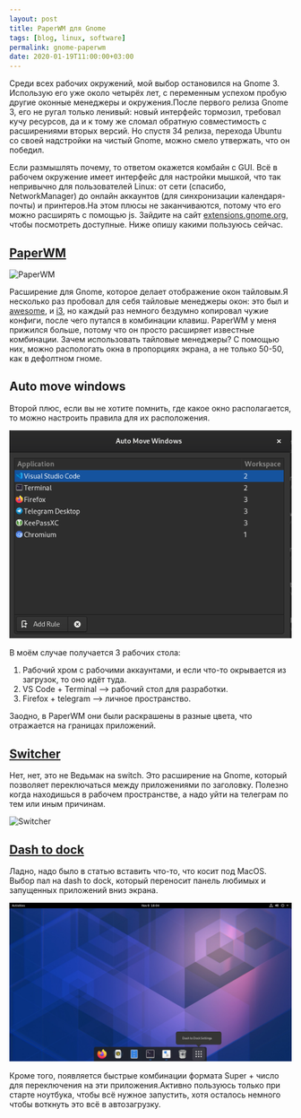 ```yaml
---
layout: post
title: PaperWM для Gnome
tags: [blog, linux, software]
permalink: gnome-paperwm
date: 2020-01-19T11:00:00+03:00
---
```


Среди всех рабочих окружений, мой выбор остановился на Gnome 3. Использую его уже около четырёх лет, с переменным успехом пробую другие оконные менеджеры и окружения.После первого релиза Gnome 3, его не ругал только ленивый: новый интерфейс тормозил, требовал кучу ресурсов, да и к тому же сломал обратную совместимость с расширениями вторых версий. Но спустя 34 релиза, перехода Ubuntu со своей надстройки на чистый Gnome, можно смело утвержать, что он победил.

Если размышлять почему, то ответом окажется комбайн с GUI. Всё в рабочем окружение имеет интерфейс для настройки мышкой, что так непривычно для пользователей Linux: от сети (спасибо, NetworkManager) до онлайн аккаунтов (для синхронизации календаря-почты) и принтеров.На этом плюсы не заканчиваются, потому что его можно расширять с помощью js. Зайдите на сайт [extensions.gnome.org](https://extensions.gnome.org/), чтобы посмотреть доступные. Ниже опишу какими пользуюсь сейчас.

## [PaperWM](https://github.com/paperwm/PaperWM)

![PaperWM](https://github.com/paperwm/media/raw/master/tiling.png)

Расширение для Gnome, которое делает отображение окон тайловым.Я несколько раз пробовал для себя тайловые менеджеры окон: это был и [awesome](https://github.com/vanadium23/awesome-config), и [i3](https://github.com/vanadium23/dotfiles/blob/master/.config/i3/config), но каждый раз немного бездумно копировал чужие конфиги, после чего путался в комбинации клавиш. PaperWM у меня прижился больше, потому что он просто расширяет известные комбинации. Зачем использовать тайловые менеджеры? С помощью них, можно распологать окна в пропорциях экрана, а не только 50-50, как в дефолтном гноме.

## Auto move windows

Второй плюс, если вы не хотите помнить, где какое окно располагается, то можно настроить правила для их расположения.

![Auto move](/images/automove.png)

В моём случае получается 3 рабочих стола:

1. Рабочий хром с рабочими аккаунтами, и если что-то окрывается из загрузок, то оно идёт туда.
2. VS Code + Terminal --> рабочий стол для разработки.
3. Firefox + telegram --> личное пространство.

Заодно, в PaperWM они были раскрашены в разные цвета, что отражается на границах приложений.

## [Switcher](https://github.com/daniellandau/switcher)

Нет, нет, это не Ведьмак на switch. Это расширение на Gnome, который позволяет переключаться между приложениями по заголовку. Полезно когда находишься в рабочем пространстве, а надо уйти на телеграм по тем или иным причинам.

![Switcher](https://github.com/daniellandau/switcher/raw/master/running.gif)

## [Dash to dock](https://micheleg.github.io/dash-to-dock/)

Ладно, надо было в статью вставить что-то, что косит под MacOS. Выбор пал на dash to dock, который переносит панель любимых и запущенных приложений вниз экрана.

![Dash to dock](https://github.com/micheleg/dash-to-dock/raw/master/media/screenshot.jpg)

Кроме того, появляется быстрые комбинации формата Super + число для переключения на эти приложения.Активно пользуюсь только при старте ноутбука, чтобы всё нужное запустить, хотя осталось немного чтобы воткнуть это всё в автозагрузку.
